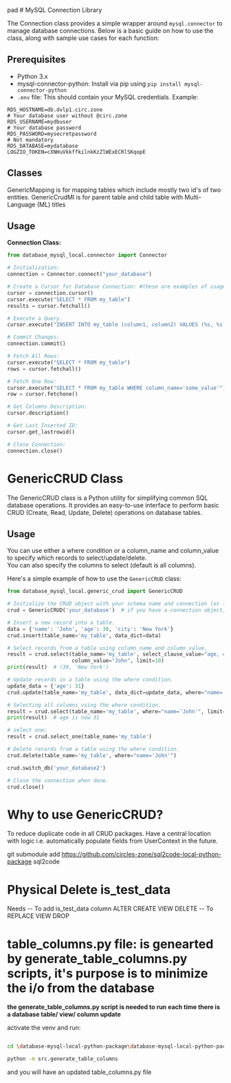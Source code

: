 pad # MySQL Connection Library

The Connection class provides a simple wrapper around `mysql.connector` to manage database connections.
Below is a basic guide on how to use the class, along with sample use cases for each function:

## Prerequisites

- Python 3.x
- mysql-connector-python: Install via pip using `pip install mysql-connector-python`
- `.env` file: This should contain your MySQL credentials.
  Example:

```
RDS_HOSTNAME=db.dvlp1.circ.zone
# Your database user without @circ.zone
RDS_USERNAME=mydbuser
# Your database password
RDS_PASSWORD=mysecretpassword
# Not mandatory
RDS_DATABASE=mydatabase
LOGZIO_TOKEN=cXNHuVkkffkilnkKzZlWExECRlSKqopE
```

## Classes
GenericMapping is for mapping tables which include mostly two id's of two entities.
GenericCrudMl is for parent table and child table with Multi-Language (ML) titles

## Usage

**Connection Class:**

```py
from database_mysql_local.connector import Connector

# Initialization:
connection = Connector.connect("your_database")

# Create a Cursor for Database Connection: #these are examples of usage
cursor = connection.cursor()
cursor.execute("SELECT * FROM my_table")
results = cursor.fetchall()

# Execute a Query.
cursor.execute("INSERT INTO my_table (column1, column2) VALUES (%s, %s)", ("value1", "value2"))

# Commit Changes:
connection.commit()

# Fetch All Rows:
cursor.execute("SELECT * FROM my_table")
rows = cursor.fetchall()

# Fetch One Row:
cursor.execute("SELECT * FROM my_table WHERE column_name='some_value'")
row = cursor.fetchone()

# Get Columns Description:
cursor.description()

# Get Last Inserted ID:
cursor.get_lastrowid()

# Close Connection:
connection.close()
```

# GenericCRUD Class

The GenericCRUD class is a Python utility for simplifying common SQL database operations. It provides an easy-to-use
interface to perform basic CRUD (Create, Read, Update, Delete) operations on database tables.

## Usage

You can use either a where condition or a column_name and column_value to specify which records to
select/update/delete.  
You can also specify the columns to select (default is all columns).

Here's a simple example of how to use the `GenericCRUD` class:

```python
from database_mysql_local.generic_crud import GenericCRUD

# Initialize the CRUD object with your schema name and connection (or let it create a default connection).
crud = GenericCRUD('your_database')  # if you have a connection object, you can pass it as a second argument

# Insert a new record into a table.
data = {'name': 'John', 'age': 30, 'city': 'New York'}
crud.insert(table_name='my_table', data_dict=data)

# Select records from a table using column_name and column_value.
result = crud.select(table_name='my_table', select_clause_value="age, city", column_name="name",
                     column_value="John", limit=10)
print(result)  # (30, 'New York')

# Update records in a table using the where condition.
update_data = {'age': 31}
crud.update(table_name='my_table', data_dict=update_data, where="name='John'")

# Selecting all columns using the where condition.
result = crud.select(table_name='my_table', where="name='John'", limit=10)
print(result)  # age is now 31

# select one:
result = crud.select_one(table_name='my_table')

# Delete records from a table using the where condition.
crud.delete(table_name='my_table', where="name='John'")

crud.switch_db('your_database2')

# Close the connection when done.
crud.close()
```

# Why to use GenericCRUD?

To reduce duplicate code in all CRUD packages. Have a central location with logic i.e. automatically populate fields from
UserContext in the future.<br>

git submodule add https://github.com/circles-zone/sql2code-local-python-package sql2code


# Physical Delete is_test_data
Needs
-- To add is_test_data column
ALTER
CREATE VIEW
DELETE
-- To REPLACE VIEW
DROP


# table_columns.py file: is genearted by generate_table_columns.py scripts, it's purpose is to minimize the i/o from the database
**the generate_table_columns.py script is needed to run each time there is a database table/ view/ column update**

activate the venv and run: 

```bash

cd \database-mysql-local-python-package\database-mysql-local-python-package\database_mysql_local

python -m src.generate_table_columns
```

and you will have an updated table_columns.py file